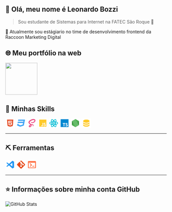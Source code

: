 ## 💜 Olá, meu nome é <strong>Leonardo Bozzi</strong>

> Sou estudante de Sistemas para Internet na FATEC São Roque 🚀

🔭 Atualmente sou estágiario no time de desenvolvimento frontend da Raccoon Marketing Digital


## 🌐 Meu portfólio na web
<a href="https://leonrdobozzi.github.io"><img width="100px" height="100px" src="https://i.imgur.com/p5yhHaJ.png"></a>

## 🚀 Minhas Skills
<div>
<img src="https://raw.githubusercontent.com/PKief/vscode-material-icon-theme/main/icons/html.svg" alt="react" width="30" height="30" />
<img src="https://raw.githubusercontent.com/PKief/vscode-material-icon-theme/main/icons/css.svg" alt="css" width="30" height="30" />
<img src="https://raw.githubusercontent.com/PKief/vscode-material-icon-theme/main/icons/sass.svg" alt="sass" width="30" height="30" />
<img src="https://raw.githubusercontent.com/PKief/vscode-material-icon-theme/main/icons/javascript.svg" alt="javascript" width="30" height="30"/>
<img src="https://raw.githubusercontent.com/PKief/vscode-material-icon-theme/main/icons/react.svg" alt="react" width="30" height="30"/>
<img src="https://raw.githubusercontent.com/PKief/vscode-material-icon-theme/main/icons/typescript.svg" alt="typescript" width="30" height="30"/>
<img src="https://raw.githubusercontent.com/PKief/vscode-material-icon-theme/main/icons/nodejs_alt.svg" alt="nodejs" width="30" height="30" />
<img src="https://raw.githubusercontent.com/PKief/vscode-material-icon-theme/main/icons/database.svg" alt="SQL" width="30" height="30" />
</p>

</div>

----

## ⛏️ Ferramentas

<div>
<img src="https://raw.githubusercontent.com/PKief/vscode-material-icon-theme/main/icons/vscode.svg" alt="vscode" width="30" height="30" />
<img src="https://raw.githubusercontent.com/PKief/vscode-material-icon-theme/main/icons/git.svg" alt="git" width="30" height="30" />
<img src="https://raw.githubusercontent.com/PKief/vscode-material-icon-theme/main/icons/console.svg" alt="Linux" width="30" height="30" />
                                                                                                                                 
</div>

----

## ⭐ Informações sobre minha conta GitHub
![GitHub Stats](https://github-readme-stats.vercel.app/api?username=leonrdobozzi&show_icons=true&theme=omni)
